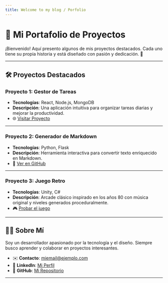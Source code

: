 ```yaml
---
title: Welcome to my blog / Porfolio
---
```


# 🌟 Mi Portafolio de Proyectos

¡Bienvenido! Aquí presento algunos de mis proyectos destacados. Cada uno tiene su propia historia y está diseñado con pasión y dedicación. 🚀

---

## 🛠️ Proyectos Destacados

### Proyecto 1: **Gestor de Tareas**
- **Tecnologías**: React, Node.js, MongoDB  
- **Descripción**: Una aplicación intuitiva para organizar tareas diarias y mejorar la productividad.  
- 🌐 [Visitar Proyecto](https://tusitio.com/proyecto1)

---

### Proyecto 2: **Generador de Markdown**
- **Tecnologías**: Python, Flask  
- **Descripción**: Herramienta interactiva para convertir texto enriquecido en Markdown.  
- 🐙 [Ver en GitHub](https://github.com/tuusuario/proyecto2)

---

### Proyecto 3: **Juego Retro**
- **Tecnologías**: Unity, C#  
- **Descripción**: Arcade clásico inspirado en los años 80 con música original y niveles generados proceduralmente.  
- 🎮 [Probar el juego](https://tusitio.com/proyecto3)

---

## 👨‍💻 Sobre Mí

Soy un desarrollador apasionado por la tecnología y el diseño. Siempre busco aprender y colaborar en proyectos interesantes.

- ✉️ **Contacto**: [miemail@ejemplo.com](mailto:miemail@ejemplo.com)
- 💼 **LinkedIn**: [Mi Perfil](https://linkedin.com/in/tuusuario)
- 🐙 **GitHub**: [Mi Repositorio](https://github.com/tuusuario)

---

